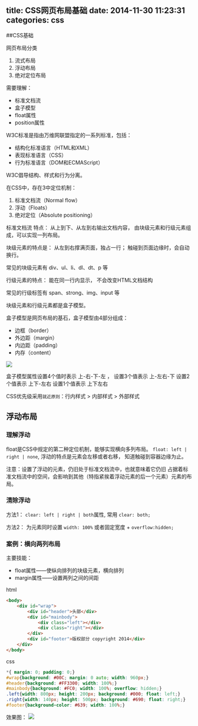 title: CSS网页布局基础
date: 2014-11-30 11:23:31
categories: css
---

##CSS基础

网页布局分类
1. 流式布局
2. 浮动布局
3. 绝对定位布局

需要理解：
* 标准文档流
* 盒子模型
* float属性
* position属性

W3C标准是指由万维网联盟指定的一系列标准，包括：
* 结构化标准语言（HTML和XML）
* 表现标准语言（CSS）
* 行为标准语言（DOM和ECMAScript）

W3C倡导结构、样式和行为分离。

在CSS中，存在3中定位机制：
1. 标准文档流（Normal flow）
2. 浮动（Floats）
3. 绝对定位（Absolute positioning）


标准文档流
特点：
从上到下、从左到右输出文档内容，
由块级元素和行级元素组成，可以实现一列布局。

块级元素的特点是：
从左到右撑满页面，独占一行；
触碰到页面边缘时，会自动换行。

常见的块级元素有 div、ul、li、dl、dt、p 等

行级元素的特点：
能在同一行内显示，
不会改变HTML文档结构

常见的行级标签有 span、strong、img、input 等

块级元素和行级元素都是盒子模型。

盒子模型是网页布局的基石，盒子模型由4部分组成：
* 边框（border）
* 外边距（margin）
* 内边距（padding）
* 内存（content）

![](http://images.cnitblog.com/blog/282019/201412/061903416238106)

盒子模型属性设置4个值时表示 上-右-下-左 ，
设置3个值表示 上-左右-下
设置2个值表示 上下-左右
设置1个值表示 上下左右

CSS优先级采用`就近原则`：行内样式 > 内部样式 > 外部样式


## 浮动布局

### 理解浮动
float是CSS中规定的第二种定位机制，能够实现横向多列布局。
`float: left | right | none`, 浮动的特点是元素会左移或者右移，
知道触碰到容器边缘为止。

注意：设置了浮动的元素，仍旧处于标准文档流中，也就意味着它仍旧
占据着标准文档流中的空间，会影响到其他（特指紧挨着浮动元素的后一个元素）元素的布局。

### 清除浮动

方法1：
`clear: left | right | both`属性, 常用 `clear: both;`

方法2：
为元素同时设置 `width: 100%` 或者固定宽度 + `overflow:hidden;`

### 案例：横向两列布局
主要技能：
* float属性——使纵向排列的块级元素，横向排列
* margin属性——设置两列之间的间距

html
```html
<body>
	<div id="wrap">
		<div id="header">头部</div>
		<div id="mainbody">
			<div class="left"></div>
			<div class="right"></div>
		</div>
		<div id="footer">版权部分 copyright 2014</div>
	</div>
</body>
```

css
```css
*{ margin: 0; padding: 0;}
#wrap{background: #00C; margin: 0 auto; width: 960px;}
#header{background: #FF3300; width: 100%;}
#mainbody{background: #FC0; width: 100%; overflow: hidden;}
.left{width: 800px; height: 200px; background: #000; float: left;}
.right{width: 140px; height: 500px; background: #690; float: right;}
#footer{background-color: #639; width: 100%;}
```

效果图：
![](https://ws4.sinaimg.cn/large/006tNc79gy1fsbyq83lbnj30qo0exdfn.jpg)
